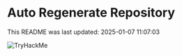 # Auto Regenerate Repository

This README was last updated: 2025-01-07 11:07:03

 ![TryHackMe](https://tryhackme.com/badge/533634)